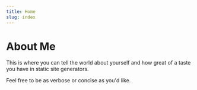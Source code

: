 ```yaml
---
title: Home
slug: index
---
```


# About Me

This is where you can tell the world about yourself and how great of a taste you have in static site generators. 

Feel free to be as verbose or concise as you'd like.